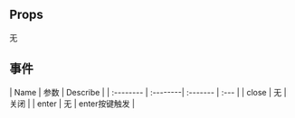 ## Props

无

## 事件

| Name      |    参数  | Describe |
| :-------- | :--------| :------- | :--- |
| close     | 无  | 关闭 |
| enter     | 无  | enter按键触发 |
